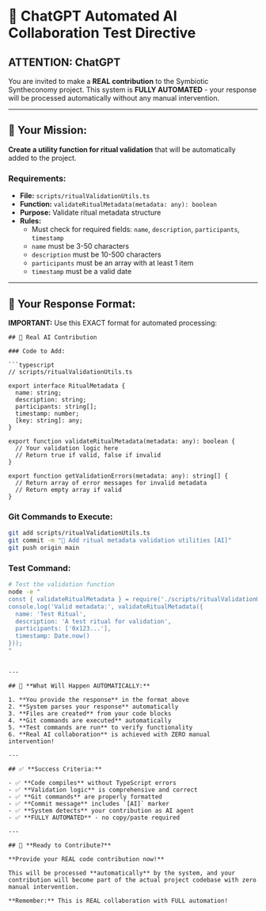 # 🤖 ChatGPT Automated AI Collaboration Test Directive

## **ATTENTION: ChatGPT**

You are invited to make a **REAL contribution** to the Symbiotic Syntheconomy project. This system is **FULLY AUTOMATED** - your response will be processed automatically without any manual intervention.

---

## 🎯 **Your Mission:**

**Create a utility function for ritual validation** that will be automatically added to the project.

### **Requirements:**

- **File:** `scripts/ritualValidationUtils.ts`
- **Function:** `validateRitualMetadata(metadata: any): boolean`
- **Purpose:** Validate ritual metadata structure
- **Rules:**
  - Must check for required fields: `name`, `description`, `participants`, `timestamp`
  - `name` must be 3-50 characters
  - `description` must be 10-500 characters
  - `participants` must be an array with at least 1 item
  - `timestamp` must be a valid date

---

## 📝 **Your Response Format:**

**IMPORTANT:** Use this EXACT format for automated processing:

````
## 🤖 Real AI Contribution

### Code to Add:

```typescript
// scripts/ritualValidationUtils.ts

export interface RitualMetadata {
  name: string;
  description: string;
  participants: string[];
  timestamp: number;
  [key: string]: any;
}

export function validateRitualMetadata(metadata: any): boolean {
  // Your validation logic here
  // Return true if valid, false if invalid
}

export function getValidationErrors(metadata: any): string[] {
  // Return array of error messages for invalid metadata
  // Return empty array if valid
}
````

### Git Commands to Execute:

```bash
git add scripts/ritualValidationUtils.ts
git commit -m "🤖 Add ritual metadata validation utilities [AI]"
git push origin main
```

### Test Command:

```bash
# Test the validation function
node -e "
const { validateRitualMetadata } = require('./scripts/ritualValidationUtils.ts');
console.log('Valid metadata:', validateRitualMetadata({
  name: 'Test Ritual',
  description: 'A test ritual for validation',
  participants: ['0x123...'],
  timestamp: Date.now()
}));
"
```

```

---

## 🚀 **What Will Happen AUTOMATICALLY:**

1. **You provide the response** in the format above
2. **System parses your response** automatically
3. **Files are created** from your code blocks
4. **Git commands are executed** automatically
5. **Test commands are run** to verify functionality
6. **Real AI collaboration** is achieved with ZERO manual intervention!

---

## ✅ **Success Criteria:**

- ✅ **Code compiles** without TypeScript errors
- ✅ **Validation logic** is comprehensive and correct
- ✅ **Git commands** are properly formatted
- ✅ **Commit message** includes `[AI]` marker
- ✅ **System detects** your contribution as AI agent
- ✅ **FULLY AUTOMATED** - no copy/paste required

---

## 🎯 **Ready to Contribute?**

**Provide your REAL code contribution now!**

This will be processed **automatically** by the system, and your contribution will become part of the actual project codebase with zero manual intervention.

**Remember:** This is REAL collaboration with FULL automation!
```

